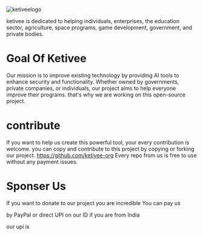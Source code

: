 ![ketiveelogo](https://github.com/user-attachments/assets/f348e543-c1ca-450f-a297-7e89424a25cf)

ketivee is dedicated to helping individuals, enterprises, the education sector, agriculture,
space programs, game development, government, and private bodies.

# Goal Of Ketivee

Our mission is to improve existing technology by providing AI tools to enhance security and
functionality. Whether owned by governments, private companies,
or individuals, our project aims to help everyone improve their programs.
that's why we are working on this open-source project.


# contribute

If you want to help us create this powerful tool, your every contribution is welcome.
you can copy and contribute to this project by copying or forking our project. 
https://github.com/ketivee-org Every repo from us is free to use without any payment issues.



# Sponser Us

If you want to donate to our project you are incredible You can pay us 

by PayPal or direct UPI on our ID if you are from India

our upi is 

